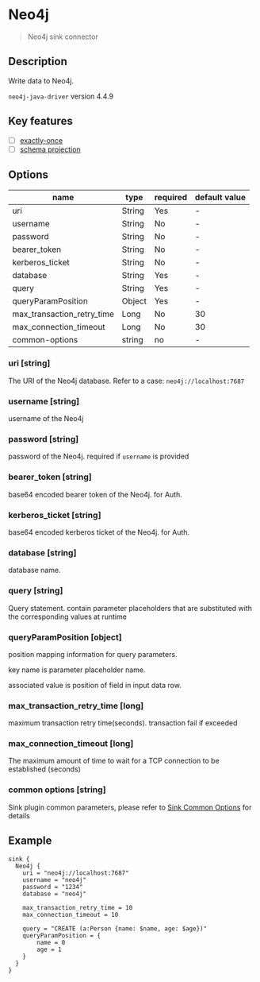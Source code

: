 # Neo4j

> Neo4j sink connector

## Description

Write data to Neo4j. 

`neo4j-java-driver` version 4.4.9

## Key features

- [ ] [exactly-once](../../concept/connector-v2-features.md)
- [ ] [schema projection](../../concept/connector-v2-features.md)

## Options

| name                       | type   | required | default value |
|----------------------------|--------|----------|---------------|
| uri                        | String | Yes      | -             |
| username                   | String | No       | -             |
| password                   | String | No       | -             |
| bearer_token               | String | No       | -             |
| kerberos_ticket            | String | No       | -             |
| database                   | String | Yes      | -             |
| query                      | String | Yes      | -             |
| queryParamPosition         | Object | Yes      | -             |
| max_transaction_retry_time | Long   | No       | 30            |
| max_connection_timeout     | Long   | No       | 30            |
| common-options             | string | no       | -             |


### uri [string]
The URI of the Neo4j database. Refer to a case: `neo4j://localhost:7687`

### username [string]
username of the Neo4j

### password [string]
password of the Neo4j. required if `username` is provided

### bearer_token [string]
base64 encoded bearer token of the Neo4j. for Auth. 

### kerberos_ticket [string]
base64 encoded kerberos ticket of the Neo4j. for Auth.

### database [string]
database name.

### query [string]
Query statement. contain parameter placeholders that are substituted with the corresponding values at runtime

### queryParamPosition [object]
position mapping information for query parameters.

key name is parameter placeholder name.

associated value is position of field in input data row. 


### max_transaction_retry_time [long]
maximum transaction retry time(seconds). transaction fail if exceeded

### max_connection_timeout [long]
The maximum amount of time to wait for a TCP connection to be established (seconds)

### common options [string]

Sink plugin common parameters, please refer to [Sink Common Options](common-options.md) for details
## Example
```
sink {
  Neo4j {
    uri = "neo4j://localhost:7687"
    username = "neo4j"
    password = "1234"
    database = "neo4j"

    max_transaction_retry_time = 10
    max_connection_timeout = 10

    query = "CREATE (a:Person {name: $name, age: $age})"
    queryParamPosition = {
        name = 0
        age = 1
    }
  }
}
```
